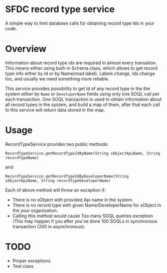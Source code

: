 # SFDC record type service
A simple way to limit database calls for obtaining record type Ids in your code.

# Overview
Information about record type ids are required in almost every transation. This means either using built-in Schema class, which allows to get record type info either by Id or by Name(read label). Labels change, Ids change too, and usually we need something more reliable.

This service provides possibility to get Id of any record type in the the system either by `Name` or `DeveloperName` fields using only one SOQL call per each transaction. One SOQL transactoin is used to obtain information about all record types in the system, and build a map of them, after that each call to this service will return data stored in the map.

# Usage
RecordTypeService provides two public methods:
```Apex
RecordTypeService.getRecordTypeIdByName(String sObjectApiName, String recordTypeName)
```
and
```Apex
RecordTypeService.getRecordTypeIdByDeveloperName(String sObjectApiName, String recordTypeDeveloperName)
```

Each of above method will throw an exception if:
* There is no sObject with provided Api name in the system.
* There is no record type with given Name/DeveloperName for sObject in the your organisation.
* Calling this method would cause Too many SOQL queries exception (This may happen if you after you've done 100 SOQLs in synchronous transaction (200 in asynchronous).

# TODO
* Proper exceptions
* Test class
